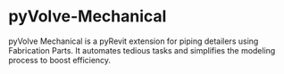# pyVolve-Mechanical
pyVolve Mechanical is a pyRevit extension for piping detailers using Fabrication Parts. It automates tedious tasks and simplifies the modeling process to boost efficiency.
